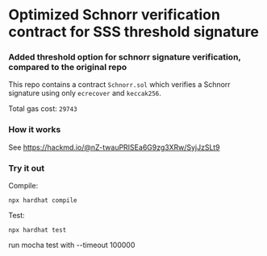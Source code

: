 # Optimized Schnorr verification contract for SSS threshold signature 
### Added threshold option for schnorr signature verification, compared to the original repo

This repo contains a contract `Schnorr.sol` which verifies a Schnorr signature using only `ecrecover` and `keccak256`. 

Total gas cost: `29743`

### How it works

See https://hackmd.io/@nZ-twauPRISEa6G9zg3XRw/SyjJzSLt9

### Try it out

Compile:
```
npx hardhat compile
```

Test:
```
npx hardhat test
```

run mocha test with --timeout 100000

